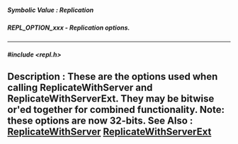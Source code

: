 ##### Symbolic Value : Replication
##### REPL_OPTION_xxx - Replication options.
---
##### #include <repl.h>
**Description :**
These are the options used when calling ReplicateWithServer and 
ReplicateWithServerExt.  They may be bitwise or'ed together for combined 
functionality.   Note: these options are now 32-bits.
**See Also :**
[ReplicateWithServer](D:/md_files/ReplicateWithServer.md)
[ReplicateWithServerExt](D:/md_files/ReplicateWithServerExt.md)
---
